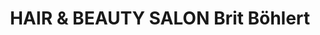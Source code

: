 ---
title: "HAIR & BEAUTY SALON Brit Böhlert"
url: /dessau-rosslau/hair-und-beauty-salon-brit-boehlert/
shop: Friseur
---